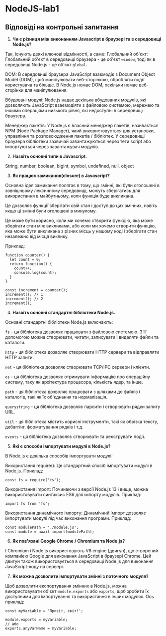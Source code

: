 # NodeJS-lab1

## Відповіді на контрольні запитання

1. **Чи є різниця між виконанням Javascript в браузері та в середовищі Node.js?**

Так, існують деякі ключові відмінності, а саме:
Глобальний об'єкт: Глобальний об'єкт в середовищі браузера - це об'єкт `window`, тоді як в середовищі Node.js - це об'єкт `global`.

DOM: В середовищі браузера JavaScript взаємодіє з Document Object Model (DOM), щоб маніпулювати веб-сторінкою, обробляти події користувача та більше. В Node.js немає DOM, оскільки немає веб-сторінки для маніпулювання.

Вбудовані модулі: Node.js надає декілька вбудованих модулів, які дозволяють JavaScript взаємодіяти з файловою системою, мережею та іншими операціями низького рівня, які недоступні в середовищі браузера.

Менеджер пакетів: У Node.js є власний менеджер пакетів, називається NPM (Node Package Manager), який використовується для установки, управління та розповсюдження пакетів / бібліотек. У середовищі браузера бібліотеки зазвичай завантажуються через теги script або імпортуються через завантажувач модулів.

2. **Назвіть основні типи в Javascript.**

String, number, boolean, bigint, symbol, undefined, null, object

3. **Як працює замикання(closure) в Javascript?**

Основна ідея замикання полягає в тому, що змінні, які були оголошені в зовнішньому лексичному середовищі, можуть зберігатись для використання в майбутньому, коли функція буде викликана.

Це дозволяє функції зберігати свій стан і доступ до цих змінних, навіть якщо ці змінні були оголошені в минулому.

Це може бути корисно, коли ми хочемо створити функцію, яка може зберігати стан між викликами, або коли ми хочемо створити функцію, яка може бути викликана з різних місць у нашому коді і зберігати стан незалежно від місця виклику.

Приклад:

```
function counter() {
  let count = 0;
  return function() {
    count++;
    console.log(count);
  }
}

const increment = counter();
increment(); // 1
increment(); // 2
increment();
```

4. **Назвіть основні стандартні бібліотеки Node.js.**

Основні стандартні бібліотеки Node.js включають:

`fs` - ця бібліотека дозволяє працювати з файловою системою. З її допомогою можна створювати, читати, записувати і видаляти файли та каталоги.

`http` - ця бібліотека дозволяє створювати HTTP сервери та відправляти HTTP запити.

`net` - ця бібліотека дозволяє створювати TCP/IPC сервери і клієнти.

`os` - ця бібліотека дозволяє отримувати інформацію про операційну систему, таку як архітектура процесора, кількість ядер, та інше.

`path` - ця бібліотека дозволяє працювати з шляхами до файлів і каталогів, такі як їх об'єднання та нормалізація.

`querystring` - ця бібліотека дозволяє парсити і створювати рядки запиту URL.

`util` - ця бібліотека містить корисні інструменти, такі як обрізка тексту, дебаггінг, форматування рядків і т.д.

`events` - ця бібліотека дозволяє створювати та реєструвати події.

5. **Які є способи імпортувати модулі в Node.js?**

В Node.js є декілька способів імпортувати модулі:

Використання require(): Це стандартний спосіб імпортувати модулі в Node.js. Приклад:

```const fs = require('fs');```

Використання import: Починаючи з версії Node.js 13 і вище, можна використовувати синтаксис ES6 для імпорту модулів. Приклад:

```import fs from 'fs';```

Використання динамічного імпорту: Динамічний імпорт дозволяє імпортувати модулі під час виконання програми. Приклад:

```
const modulePath = './module.js';
const module = await import(modulePath);
```

6. **Як пов'язані Google Chrome / Chromium та Node.js?**

І Chromium і Node.js використовують V8 engine (двигун), що створений компанією Google для виконання JavaScript в браузері Chrome. Цей двигун також використовується в середовищі Node.js для виконання JavaScript-коду на сервері.

7. **Як можна дозволити імпортувати змінні з поточного модуля?**

Щоб дозволити експортування змінних в Node.js, можна використовувати об'єкт `module.exports` або `exports`, щоб зробити їх доступними для імпортування та використання в інших модулях. Ось приклад:

```
const myVariable = 'Привіт, світ!';

module.exports = myVariable;
// або 
exports.anyVarName = myVariable;
```
